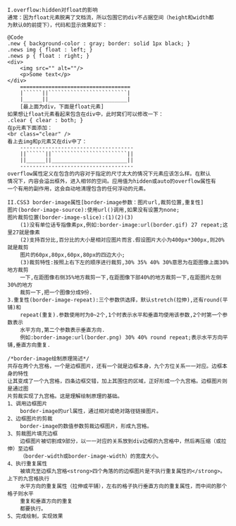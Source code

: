 	I.overflow:hidden对float的影响
	通常：因为float元素脱离了文档流，所以包围它的div不占据空间（height和width都
	为默认0的前提下），代码和显示效果如下：
	
	@Code
	.new { background-color : gray; border: solid 1px black; }
	.news img { float : left; }
	.news p { float : right; }
	<div>
		<img src="" alt=""/>
		<p>Some text</p>
	</div>	
		===================================
		|``````||`````````````````````````|
		|______||_________________________|
		[最上面为div，下面是float元素]
	如果想让float元素看起来包含在div中，此时窝们可以修改一下：
	.clear { clear : both; }
	在p元素下面添加：
	<br class="clear" />
	看上去img和p元素又在div中了：
		------------------------------------
		||``````||````````````````````````||
		||______||________________________||
		------------------------------------
	overflow属性定义在包含的内容对于指定的尺寸太大的情况下元素应该怎么样。在默认
	情况下，内容会溢出框外，进入相邻的空间。应用值为hidden或auto的overflow属性有
	一个有用的副作用，这会自动地清理包含的任何浮动的元素。
	
	II.CSS3 border-image属性[border-image参数：图片url,裁剪位置,重复性]
	图片(border-image-source):使用url()调用,如果没有设置为none;
	图片裁剪位置(border-image-slice):(1)(2)(3)
		(1)没有单位话专指像素px,例如:border-image:url(border.gif) 27 repeat;这里27就是像素
		(2)支持百分比,百分比的大小是相对应图片而言.假设图片大小为400px*300px,则20%就是裁剪
		图片的60px,80px,60px,80px的四边大小;
		(3)裁剪特性:按照上右下左的顺序进行裁剪,30% 35% 40% 30%意思为在距图像上面30%地方裁剪
		一下,在距图像右侧35%地方裁剪一下,在距图像下部40%的地方裁剪一下,在距图片左侧30%的地方
		裁剪一下,把一个图像分成9份.
	3.重复性(border-image-repeat):三个参数供选择，默认stretch(拉伸),还有round(平铺)和
		repeat(重复).参数使用时为0~2个,1个时表示水平和垂直均使用该参数,2个时第一个参数表示
		水平方向,第二个参数表示垂直方向.
		例如:border-image:url(border.png) 30% 40% round repeat;表示水平方向平铺,垂直方向重复.
		
	/*border-image绘制原理简述*/
	共存在两个九宫格，一个是边框图片，还有一个就是边框本身，九个方位关系一一对应。边框本身的特性
	让其变成了一个九宫格，四条边框交错，加上其围住的区域，正好形成一个九宫格。边框图片则是通过图
	片剪裁实现了九宫格。这是理解绘制原理的基础。
	1、调用边框图片
		border-image的url属性，通过相对或绝对路径链接图片。
	2、边框图片的剪裁
		border-image的数值参数剪裁边框图片，形成九宫格。
	3、剪裁图片填充边框
		边框图片被切割成9部分，以一一对应的关系放到div边框的九宫格中，然后再压缩（或拉伸）至边框
		（border-width或border-image-width）的宽度大小。
	4、执行重复属性
		被填充至边框九宫格<strong>四个角落的的边框图片是不执行重复属性的</strong>。上下的九宫格执行
		水平方向的重复属性（拉伸或平铺），左右的格子执行垂直方向的重复属性，而中间的那个格子则水平
		重复和垂直方向的重复
		都要执行。
	5、完成绘制，实现效果

